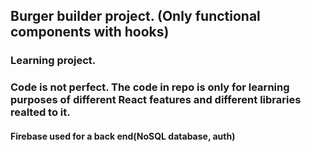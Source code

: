 ## Burger builder project. (Only functional components with hooks)

### Learning project. 

### Code is not perfect. The code in repo is only for learning purposes of different React features and different libraries realted to it.

#### Firebase used for a back end(NoSQL database, auth)